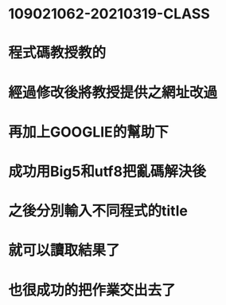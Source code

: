 # 109021062-20210319-CLASS
# 程式碼教授教的
# 經過修改後將教授提供之網址改過
# 再加上GOOGLIE的幫助下
# 成功用Big5和utf8把亂碼解決後
# 之後分別輸入不同程式的title
# 就可以讀取結果了
# 也很成功的把作業交出去了